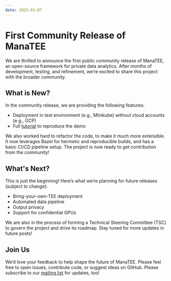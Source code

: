 ```yaml
---
date: 2025-01-07
---
```


# First Community Release of ManaTEE

We are thrilled to announce the first public community release of ManaTEE, an open-source framework for private data analytics. After months of development, testing, and refinement, we’re excited to share this project with the broader community.

## What is New?

In the community release, we are providing the following features:

* Deployment in test environment (e.g., Minikube) without cloud accounts (e.g., GCP)
* Full [tutorial](../../getting-started/tutorials.md) to reproduce the demo

We also worked hard to refactor the code, to make it much more extensible. It now leverages Bazel for hermetic and reproducible builds, and has a basic CI/CD pipeline setup. The project is now ready to get contribution from the community!

## What's Next?

This is just the beginning! Here’s what we’re planning for future releases (subject to change):

* Bring-your-own-TEE deployment
* Automated data pipeline
* Output privacy
* Support for confidential GPUs

We are also in the process of forming a Technical Steering Committee (TSC) to govern the project and drive its roadmap. Stay tuned for more updates in future posts!

## Join Us

We’d love your feedback to help shape the future of ManaTEE. 
Please feel free to open issues, contribute code, or suggest ideas on GitHub. Please subscribe to our [mailing list](https://groups.google.com/u/1/g/manatee-project) for updates, too!